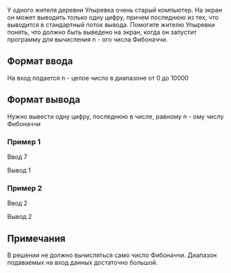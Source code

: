 У одного жителя деревни Упыревка очень старый компьютер. На экран он может выводить только одну цифру, причем последнюю из тех, что выводится в стандартный поток вывода. Помогите жителю Упыревки понять, что должно быть выведено на экран, когда он запустит программу для вычисления n - ого числа Фибоначчи.

## Формат ввода

На вход подается n - целое число в диапазоне от 0 до 10000

## Формат вывода

Нужно вывести одну цифру, последнюю в числе, равному n - ому числу Фибоначчи

### Пример 1

Ввод
7

Вывод
1

### Пример 2

Ввод
2

Вывод
2

## Примечания

В решении не должно вычисляться само число Фибоначчи. Диапазон подаваемых на вход данных достаточно большой.
